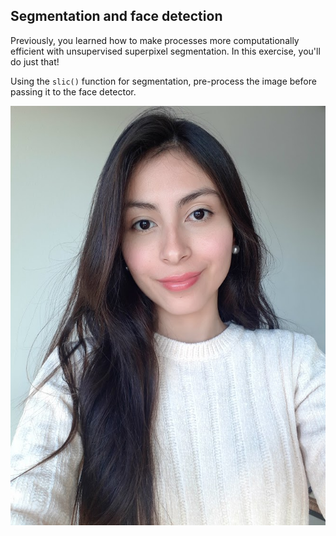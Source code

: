 ## Segmentation and face detection

Previously, you learned how to make processes more computationally efficient with unsupervised superpixel segmentation. In this exercise, you'll do just that!

Using the `slic()` function for segmentation, pre-process the image before passing it to the face detector.

![Young woman selfie](../images/7.jpg)

<!-- Image preloaded as `profile_image`. -->

<!-- The `Cascade` class, the `slic()` function from segmentation module, and the `show_detected_face()` function for visualization have already been imported. The detector is already initialized and ready to use as `detector`. -->
<!-- 
### Instructions

- Apply superpixel segmentation and obtain the segments a.k.a. labels using slic().

- Obtain the segmented image using label2rgb()

- Detect the faces, using the detector with multi scale method.
 -->